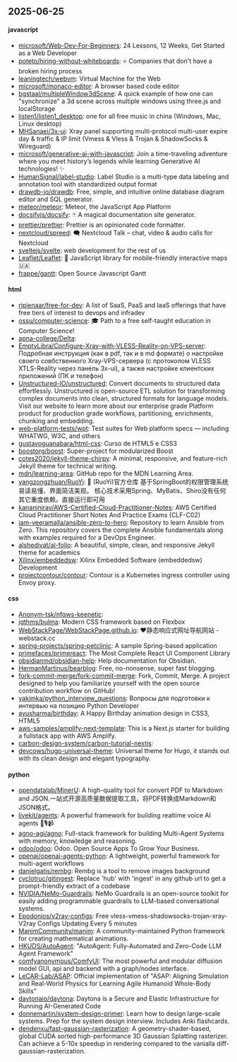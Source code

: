## 2025-06-25

#### javascript
* [microsoft/Web-Dev-For-Beginners](https://github.com/microsoft/Web-Dev-For-Beginners): 24 Lessons, 12 Weeks, Get Started as a Web Developer
* [poteto/hiring-without-whiteboards](https://github.com/poteto/hiring-without-whiteboards): ⭐️ Companies that don't have a broken hiring process
* [leaningtech/webvm](https://github.com/leaningtech/webvm): Virtual Machine for the Web
* [microsoft/monaco-editor](https://github.com/microsoft/monaco-editor): A browser based code editor
* [bgstaal/multipleWindow3dScene](https://github.com/bgstaal/multipleWindow3dScene): A quick example of how one can "synchronize" a 3d scene across multiple windows using three.js and localStorage
* [listen1/listen1_desktop](https://github.com/listen1/listen1_desktop): one for all free music in china (Windows, Mac, Linux desktop)
* [MHSanaei/3x-ui](https://github.com/MHSanaei/3x-ui): Xray panel supporting multi-protocol multi-user expire day & traffic & IP limit (Vmess & Vless & Trojan & ShadowSocks & Wireguard)
* [microsoft/generative-ai-with-javascript](https://github.com/microsoft/generative-ai-with-javascript): Join a time-traveling adventure where you meet history’s legends while learning Generative AI technologies! ✨
* [HumanSignal/label-studio](https://github.com/HumanSignal/label-studio): Label Studio is a multi-type data labeling and annotation tool with standardized output format
* [drawdb-io/drawdb](https://github.com/drawdb-io/drawdb): Free, simple, and intuitive online database diagram editor and SQL generator.
* [meteor/meteor](https://github.com/meteor/meteor): Meteor, the JavaScript App Platform
* [docsifyjs/docsify](https://github.com/docsifyjs/docsify): 🃏 A magical documentation site generator.
* [prettier/prettier](https://github.com/prettier/prettier): Prettier is an opinionated code formatter.
* [nextcloud/spreed](https://github.com/nextcloud/spreed): 🗨️ Nextcloud Talk – chat, video & audio calls for Nextcloud
* [sveltejs/svelte](https://github.com/sveltejs/svelte): web development for the rest of us
* [Leaflet/Leaflet](https://github.com/Leaflet/Leaflet): 🍃 JavaScript library for mobile-friendly interactive maps 🇺🇦
* [frappe/gantt](https://github.com/frappe/gantt): Open Source Javascript Gantt

#### html
* [ripienaar/free-for-dev](https://github.com/ripienaar/free-for-dev): A list of SaaS, PaaS and IaaS offerings that have free tiers of interest to devops and infradev
* [ossu/computer-science](https://github.com/ossu/computer-science): 🎓 Path to a free self-taught education in Computer Science!
* [apna-college/Delta](https://github.com/apna-college/Delta): 
* [EmptyLibra/Configure-Xray-with-VLESS-Reality-on-VPS-server](https://github.com/EmptyLibra/Configure-Xray-with-VLESS-Reality-on-VPS-server): Подробная инструкция (как в pdf, так и в md формате) о настройке своего совбственного Xray-VPS-сервера (с протоколом VLESS XTLS-Reality через панель 3x-ui), а также настройке клиентских приложений (ПК и телефон)
* [Unstructured-IO/unstructured](https://github.com/Unstructured-IO/unstructured): Convert documents to structured data effortlessly. Unstructured is open-source ETL solution for transforming complex documents into clean, structured formats for language models. Visit our website to learn more about our enterprise grade Platform product for production grade workflows, partitioning, enrichments, chunking and embedding.
* [web-platform-tests/wpt](https://github.com/web-platform-tests/wpt): Test suites for Web platform specs — including WHATWG, W3C, and others
* [gustavoguanabara/html-css](https://github.com/gustavoguanabara/html-css): Curso de HTML5 e CSS3
* [boostorg/boost](https://github.com/boostorg/boost): Super-project for modularized Boost
* [cotes2020/jekyll-theme-chirpy](https://github.com/cotes2020/jekyll-theme-chirpy): A minimal, responsive, and feature-rich Jekyll theme for technical writing.
* [mdn/learning-area](https://github.com/mdn/learning-area): GitHub repo for the MDN Learning Area.
* [yangzongzhuan/RuoYi](https://github.com/yangzongzhuan/RuoYi): 🎉 (RuoYi)官方仓库 基于SpringBoot的权限管理系统 易读易懂、界面简洁美观。 核心技术采用Spring、MyBatis、Shiro没有任何其它重度依赖。直接运行即可用
* [kananinirav/AWS-Certified-Cloud-Practitioner-Notes](https://github.com/kananinirav/AWS-Certified-Cloud-Practitioner-Notes): AWS Certified Cloud Practitioner Short Notes And Practice Exams (CLF-C02)
* [iam-veeramalla/ansible-zero-to-hero](https://github.com/iam-veeramalla/ansible-zero-to-hero): Repository to learn Ansible from Zero. This repository covers the complete Ansible fundamentals along with examples required for a DevOps Engineer.
* [alshedivat/al-folio](https://github.com/alshedivat/al-folio): A beautiful, simple, clean, and responsive Jekyll theme for academics
* [Xilinx/embeddedsw](https://github.com/Xilinx/embeddedsw): Xilinx Embedded Software (embeddedsw) Development
* [projectcontour/contour](https://github.com/projectcontour/contour): Contour is a Kubernetes ingress controller using Envoy proxy.

#### css
* [Anonym-tsk/nfqws-keenetic](https://github.com/Anonym-tsk/nfqws-keenetic): 
* [jgthms/bulma](https://github.com/jgthms/bulma): Modern CSS framework based on Flexbox
* [WebStackPage/WebStackPage.github.io](https://github.com/WebStackPage/WebStackPage.github.io): ❤️静态响应式网址导航网站 - webstack.cc
* [spring-projects/spring-petclinic](https://github.com/spring-projects/spring-petclinic): A sample Spring-based application
* [primefaces/primereact](https://github.com/primefaces/primereact): The Most Complete React UI Component Library
* [obsidianmd/obsidian-help](https://github.com/obsidianmd/obsidian-help): Help documentation for Obsidian.
* [HermanMartinus/bearblog](https://github.com/HermanMartinus/bearblog): Free, no-nonsense, super fast blogging.
* [fork-commit-merge/fork-commit-merge](https://github.com/fork-commit-merge/fork-commit-merge): Fork, Commit, Merge. A project designed to help you familiarize yourself with the open source contribution workflow on GitHub!
* [yakimka/python_interview_questions](https://github.com/yakimka/python_interview_questions): Вопросы для подготовки к интервью на позицию Python Developer
* [ayusharma/birthday](https://github.com/ayusharma/birthday): A Happy Birthday animation design in CSS3, HTML5
* [aws-samples/amplify-next-template](https://github.com/aws-samples/amplify-next-template): This is a Next.js starter for building a fullstack app with AWS Amplify.
* [carbon-design-system/carbon-tutorial-nextjs](https://github.com/carbon-design-system/carbon-tutorial-nextjs): 
* [devcows/hugo-universal-theme](https://github.com/devcows/hugo-universal-theme): Universal theme for Hugo, it stands out with its clean design and elegant typography.

#### python
* [opendatalab/MinerU](https://github.com/opendatalab/MinerU): A high-quality tool for convert PDF to Markdown and JSON.一站式开源高质量数据提取工具，将PDF转换成Markdown和JSON格式。
* [livekit/agents](https://github.com/livekit/agents): A powerful framework for building realtime voice AI agents 🤖🎙️📹
* [agno-agi/agno](https://github.com/agno-agi/agno): Full-stack framework for building Multi-Agent Systems with memory, knowledge and reasoning.
* [odoo/odoo](https://github.com/odoo/odoo): Odoo. Open Source Apps To Grow Your Business.
* [openai/openai-agents-python](https://github.com/openai/openai-agents-python): A lightweight, powerful framework for multi-agent workflows
* [danielgatis/rembg](https://github.com/danielgatis/rembg): Rembg is a tool to remove images background
* [cyclotruc/gitingest](https://github.com/cyclotruc/gitingest): Replace 'hub' with 'ingest' in any github url to get a prompt-friendly extract of a codebase
* [NVIDIA/NeMo-Guardrails](https://github.com/NVIDIA/NeMo-Guardrails): NeMo Guardrails is an open-source toolkit for easily adding programmable guardrails to LLM-based conversational systems.
* [Epodonios/v2ray-configs](https://github.com/Epodonios/v2ray-configs): Free vless-vmess-shadowsocks-trojan-xray-V2ray Configs Updating Every 5 minutes
* [ManimCommunity/manim](https://github.com/ManimCommunity/manim): A community-maintained Python framework for creating mathematical animations.
* [HKUDS/AutoAgent](https://github.com/HKUDS/AutoAgent): "AutoAgent: Fully-Automated and Zero-Code LLM Agent Framework"
* [comfyanonymous/ComfyUI](https://github.com/comfyanonymous/ComfyUI): The most powerful and modular diffusion model GUI, api and backend with a graph/nodes interface.
* [LeCAR-Lab/ASAP](https://github.com/LeCAR-Lab/ASAP): Official implementation of "ASAP: Aligning Simulation and Real-World Physics for Learning Agile Humanoid Whole-Body Skills"
* [daytonaio/daytona](https://github.com/daytonaio/daytona): Daytona is a Secure and Elastic Infrastructure for Running AI-Generated Code
* [donnemartin/system-design-primer](https://github.com/donnemartin/system-design-primer): Learn how to design large-scale systems. Prep for the system design interview. Includes Anki flashcards.
* [dendenxu/fast-gaussian-rasterization](https://github.com/dendenxu/fast-gaussian-rasterization): A geometry-shader-based, global CUDA sorted high-performance 3D Gaussian Splatting rasterizer. Can achieve a 5-10x speedup in rendering compared to the vanialla diff-gaussian-rasterization.
